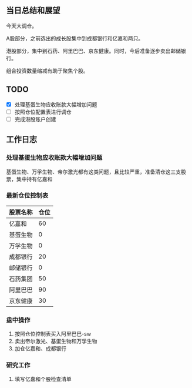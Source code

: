 ## 当日总结和展望

今天大调仓。

A股部分，之前选出的成长股集中到成都银行和亿嘉和两只。

港股部分，集中到石药、阿里巴巴、京东健康。同时，今后准备逐步卖出邮储银行。

组合投资数量缩减有助于聚焦个股。

## TODO

- [x] 处理基蛋生物应收账款大幅增加问题
- [ ] 按照仓位配置表进行调仓
- [ ] 完成港股账户创建

## 工作日志

### 处理基蛋生物应收账款大幅增加问题

基蛋生物、万孚生物、帝尔激光都有这类问题，且比较严重，准备清仓这三支股票，集中持有亿嘉和

### 最新仓位控制表

| 股票名称 | 仓位 |
| -------- | ---- |
| 亿嘉和   | 60   |
| 基蛋生物 | 0    |
| 万孚生物 | 0    |
| 成都银行 | 20   |
| 邮储银行 | 0    |
| 石药集团 | 50   |
| 阿里巴巴 | 90   |
| 京东健康 | 30   |

### 盘中操作

1. 按照仓位控制表买入阿里巴巴-sw
2. 卖出帝尔激光、基蛋生物和万孚生物
3. 加仓亿嘉和、成都银行

### 研究工作

1. 填写亿嘉和个股检查清单

